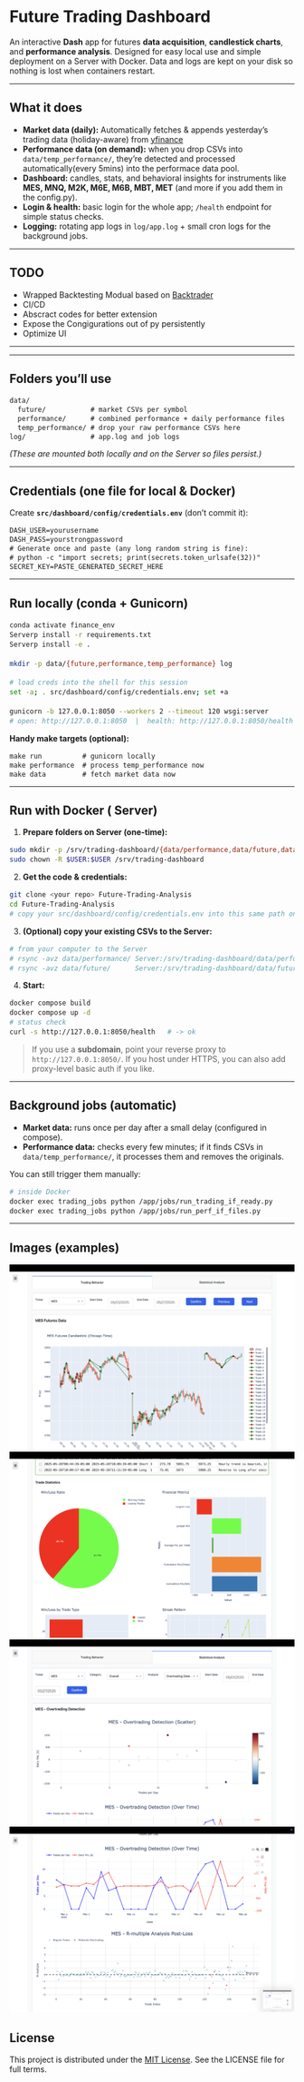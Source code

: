 # Future Trading Dashboard

An interactive **Dash** app for futures **data acquisition**, **candlestick charts**, and **performance analysis**. Designed for easy local use and simple deployment on a  Server with Docker. Data and logs are kept on your disk so nothing is lost when containers restart.

---

## What it does

* **Market data (daily):** Automatically fetches & appends yesterday’s trading data (holiday-aware) from [yfinance](https://pypi.org/project/yfinance/)
* **Performance data (on demand):** when you drop CSVs into `data/temp_performance/`, they’re detected and processed automatically(every 5mins) into the performace data pool.
* **Dashboard:** candles, stats, and behavioral insights for instruments like **MES, MNQ, M2K, M6E, M6B, MBT, MET** (and more if you add them in the config.py).
* **Login & health:** basic login for the whole app; `/health` endpoint for simple status checks.
* **Logging:** rotating app logs in `log/app.log` + small cron logs for the background jobs.

---

## TODO

* Wrapped Backtesting Modual based on [Backtrader](https://www.backtrader.com/)
* CI/CD
* Abscract codes for better extension
* Expose the Congigurations out of py persistently
* Optimize UI

---


---

## Folders you’ll use

```
data/
  future/           # market CSVs per symbol
  performance/      # combined performance + daily performance files
  temp_performance/ # drop your raw performance CSVs here
log/                # app.log and job logs
```

*(These are mounted both locally and on the Server so files persist.)*

---

## Credentials (one file for local & Docker)

Create **`src/dashboard/config/credentials.env`** (don’t commit it):

```env
DASH_USER=yourusername
DASH_PASS=yourstrongpassword
# Generate once and paste (any long random string is fine):
# python -c "import secrets; print(secrets.token_urlsafe(32))"
SECRET_KEY=PASTE_GENERATED_SECRET_HERE
```

---

## Run locally (conda + Gunicorn)

```bash
conda activate finance_env
Serverp install -r requirements.txt
Serverp install -e .

mkdir -p data/{future,performance,temp_performance} log

# load creds into the shell for this session
set -a; . src/dashboard/config/credentials.env; set +a

gunicorn -b 127.0.0.1:8050 --workers 2 --timeout 120 wsgi:server
# open: http://127.0.0.1:8050  |  health: http://127.0.0.1:8050/health
```

**Handy make targets (optional):**

```
make run          # gunicorn locally
make performance  # process temp_performance now
make data         # fetch market data now
```

---

## Run with Docker ( Server)

1. **Prepare folders on Server (one-time):**

```bash
sudo mkdir -p /srv/trading-dashboard/{data/performance,data/future,data/temp_performance,log}
sudo chown -R $USER:$USER /srv/trading-dashboard
```

2. **Get the code & credentials:**

```bash
git clone <your repo> Future-Trading-Analysis
cd Future-Trading-Analysis
# copy your src/dashboard/config/credentials.env into this same path on the Server
```

3. **(Optional) copy your existing CSVs to the Server:**

```bash
# from your computer to the Server
# rsync -avz data/performance/ Server:/srv/trading-dashboard/data/performance/
# rsync -avz data/future/      Server:/srv/trading-dashboard/data/future/
```

4. **Start:**

```bash
docker compose build
docker compose up -d
# status check
curl -s http://127.0.0.1:8050/health   # -> ok
```

> If you use a **subdomain**, point your reverse proxy to `http://127.0.0.1:8050/`.
> If you host under HTTPS, you can also add proxy-level basic auth if you like.

---

## Background jobs (automatic)

* **Market data:** runs once per day after a small delay (configured in compose).
* **Performance data:** checks every few minutes; if it finds CSVs in `data/temp_performance/`, it processes them and removes the originals.

You can still trigger them manually:

```bash
# inside Docker
docker exec trading_jobs python /app/jobs/run_trading_if_ready.py
docker exec trading_jobs python /app/jobs/run_perf_if_files.py
```

---

## Images (examples)

![Sample Candlestick Chart](img/sample1.png)
![Performance Metrics Dashboard](img/sample2.png)
![Trade Behavior Insights](img/sample3.png)
![Rolling Win Rate Visualization](img/sample4.png)


## License

This project is distributed under the [MIT License](LICENSE). See the LICENSE file for full terms.

